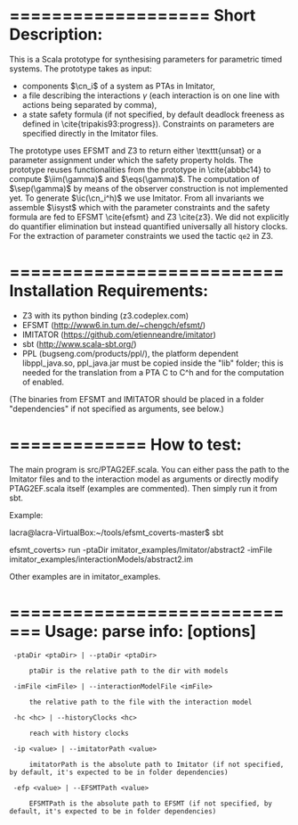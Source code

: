 ===================
Short Description: 
===================

This is a Scala prototype for synthesising parameters for parametric timed systems. The prototype takes as input:
- components $\cn_i$ of a system as PTAs in Imitator, 
- a file describing the interactions $\gamma$ (each interaction is on one line with actions being separated by comma), 
- a state safety formula (if not specified, by default deadlock freeness as defined in \cite{tripakis93:progress}). 
Constraints on parameters are specified directly in the Imitator files. 

The prototype uses EFSMT and Z3 to return either \texttt{unsat} or a parameter assignment under which the safety property holds. The prototype reuses functionalities from the prototype in \cite{abbbc14} to compute $\iim(\gamma)$ and $\eqs(\gamma)$. The computation of $\sep(\gamma)$ by means of the observer construction is not implemented yet. To generate $\ic(\cn_i^h)$ we use Imitator. From all invariants we assemble $\isyst$ which with the parameter constraints and the safety formula are fed to EFSMT \cite{efsmt} and Z3 \cite{z3}. We did not explicitly do quantifier elimination but instead quantified universally all history clocks. For the extraction of parameter constraints we used the tactic $\texttt{qe2}$ in Z3. 

==========================
Installation Requirements: 
==========================

- Z3 with its python binding (z3.codeplex.com) 
- EFSMT (http://www6.in.tum.de/~chengch/efsmt/)
- IMITATOR (https://github.com/etienneandre/imitator) 
- sbt (http://www.scala-sbt.org/) 
- PPL (bugseng.com/products/ppl/‎), the platform dependent libppl_java.so, ppl_java.jar must be copied inside the "lib" folder; this is needed for the translation from a PTA C to C^h and for the computation of enabled. 

(The binaries from EFSMT and IMITATOR should be placed in a folder "dependencies" if not specified as arguments, see below.)

=============
How to test: 
=============

The main program is src/PTAG2EF.scala. You can either pass the path to the Imitator files and to the interaction model as arguments or directly modify PTAG2EF.scala itself (examples are commented). Then simply run it from sbt.

Example:

lacra@lacra-VirtualBox:~/tools/efsmt_coverts-master$ sbt

efsmt_coverts> run -ptaDir imitator_examples/Imitator/abstract2 -imFile imitator_examples/interactionModels/abstract2.im 

Other examples are in imitator_examples. 

=============================
Usage: parse info:  [options]
=============================

  	 -ptaDir <ptaDir> | --ptaDir <ptaDir>

  	 	 ptaDir is the relative path to the dir with models

  	 -imFile <imFile> | --interactionModelFile <imFile>

  	 	 the relative path to the file with the interaction model

  	 -hc <hc> | --historyClocks <hc>

  	 	 reach with history clocks

  	 -ip <value> | --imitatorPath <value>

  	 	 imitatorPath is the absolute path to Imitator (if not specified, by default, it's expected to be in folder dependencies)

  	 -efp <value> | --EFSMTPath <value>

  	 	 EFSMTPath is the absolute path to EFSMT (if not specified, by default, it's expected to be in folder dependencies)

